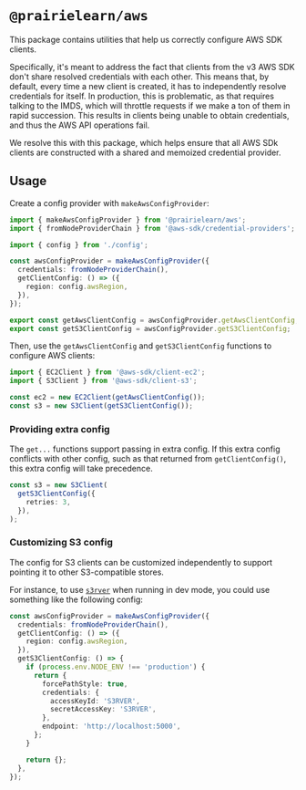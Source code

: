 # `@prairielearn/aws`

This package contains utilities that help us correctly configure AWS SDK clients.

Specifically, it's meant to address the fact that clients from the v3 AWS SDK don't share resolved credentials with each other. This means that, by default, every time a new client is created, it has to independently resolve credentials for itself. In production, this is problematic, as that requires talking to the IMDS, which will throttle requests if we make a ton of them in rapid succession. This results in clients being unable to obtain credentials, and thus the AWS API operations fail.

We resolve this with this package, which helps ensure that all AWS SDk clients are constructed with a shared and memoized credential provider.

## Usage

Create a config provider with `makeAwsConfigProvider`:

```ts
import { makeAwsConfigProvider } from '@prairielearn/aws';
import { fromNodeProviderChain } from '@aws-sdk/credential-providers';

import { config } from './config';

const awsConfigProvider = makeAwsConfigProvider({
  credentials: fromNodeProviderChain(),
  getClientConfig: () => ({
    region: config.awsRegion,
  }),
});

export const getAwsClientConfig = awsConfigProvider.getAwsClientConfig;
export const getS3ClientConfig = awsConfigProvider.getS3ClientConfig;
```

Then, use the `getAwsClientConfig` and `getS3ClientConfig` functions to configure AWS clients:

```ts
import { EC2Client } from '@aws-sdk/client-ec2';
import { S3Client } from '@aws-sdk/client-s3';

const ec2 = new EC2Client(getAwsClientConfig());
const s3 = new S3Client(getS3ClientConfig());
```

### Providing extra config

The `get...` functions support passing in extra config. If this extra config conflicts with other config, such as that returned from `getClientConfig()`, this extra config will take precedence.

```ts
const s3 = new S3Client(
  getS3ClientConfig({
    retries: 3,
  }),
);
```

### Customizing S3 config

The config for S3 clients can be customized independently to support pointing it to other S3-compatible stores.

For instance, to use [`s3rver`](https://github.com/jamhall/s3rver) when running in dev mode, you could use something like the following config:

```ts
const awsConfigProvider = makeAwsConfigProvider({
  credentials: fromNodeProviderChain(),
  getClientConfig: () => ({
    region: config.awsRegion,
  }),
  getS3ClientConfig: () => {
    if (process.env.NODE_ENV !== 'production') {
      return {
        forcePathStyle: true,
        credentials: {
          accessKeyId: 'S3RVER',
          secretAccessKey: 'S3RVER',
        },
        endpoint: 'http://localhost:5000',
      };
    }

    return {};
  },
});
```
